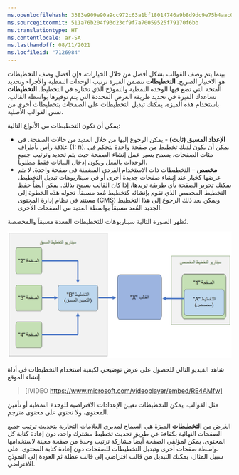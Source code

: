 ```yaml
---
ms.openlocfilehash: 3383e909e90a9cc972c63a1bf18014746a9b8d9dc9e75b4aac08837e390f051e
ms.sourcegitcommit: 511a76b204f93d23cf9f7a70059525f79170f6bb
ms.translationtype: HT
ms.contentlocale: ar-SA
ms.lasthandoff: 08/11/2021
ms.locfileid: "7126984"
---
```

بينما يتم وصف القوالب بشكل أفضل من خلال الخيارات، فإن أفضل وصف للتخطيطات هو الاختيار الصريح. **التخطيطات** تتضمن الميزة ترتيب الوحدات النمطية والأجزاء وتحديد الفتحة التي تضع فيها الوحدة النمطية والنموذج الذي تختاره في التخطيط. **التخطيطات** تساعدك الميزة في تحديد طريقة العرض المحددة التي يتم توفيرها بواسطة القالب. باستخدام هذه الميزة، يمكنك تبديل التخطيطات على الصفحات بتخطيطات أخرى من نفس القوالب الأصلية. 

يمكن أن تكون التخطيطات من الأنواع التالية:

-   **الإعداد المسبق (ثابت)** - يمكن الرجوع إليها من خلال العديد من حالات الصفحة. في علاقة رأس بأطراف (1: n)، يمكن أن يكون لديك تخطيط من صفحة واحدة يتحكم في مئات الصفحات. يسمح بسير عمل إنشاء الصفحة حيث يتم تحديد وترتيب جميع الوحدات بالفعل ويكون إدخال البيانات فقط مطلوباً.
-   **مخصص** – التخطيطات ذات الاستخدام الفردي المضمنة في صفحة واحدة. لا يتم عرضها كخيار عند إنشاء صفحات جديدة أخرى أو في سيناريوهات تبديل التخطيط. يمكنك تحرير الصفحة بأي طريقة تريدها، إذا كان القالب يسمح بذلك. يمكن أيضاً حفظ التخطيط المخصص الذي تقوم بإنشائه كتخطيط مُعد مسبقاً. تحوله هذه الخطوة إلى مستند في نظام إدارة المحتوى (CMS) ويمكن بعد ذلك الرجوع إلى هذا التخطيط الجديد المُعد مسبقاً بواسطة العديد من الصفحات الأخرى. 

تُظهر الصورة التالية سيناريوهات للتخطيطات المعدة مسبقاً والمخصصة.

![رسم تخطيطي يوضح سيناريوهات التخطيطات المعدة مسبقاً والمخصصة.](../media/layouts.jpg)
 

شاهد الفيديو التالي للحصول على عرض توضيحي لكيفية استخدام التخطيطات في أداة إنشاء الموقع.

 > [!VIDEO https://www.microsoft.com/videoplayer/embed/RE4AMfw]

مثل القوالب، يمكن للتخطيطات تعيين الإعدادات الافتراضية للوحدة النمطية أو تأمين المحتوى، ولا تحتوي على محتوى مترجم. 

الغرض من **التخطيطات** الميزة هي السماح لمديري العلامات التجارية بتحديث ترتيب جميع الصفحات النهائية بكفاءة عن طريق تحديث تخطيط مشترك واحد، دون إعادة كتابة كل المحتوى. يمكن لمؤلفي الصفحة أيضاً مشاركة ترتيب وحدة من صفحة معينة لاستخدامها بواسطة صفحات أخرى وتبديل التخطيطات للصفحات دون إعادة كتابة المحتوى. على سبيل المثال، يمكنك التبديل من قالب افتراضي إلى قالب عطلة ثم العودة إلى النموذج الافتراضي. 
